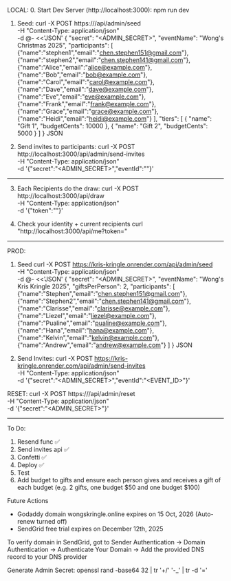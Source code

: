 LOCAL:
0. Start Dev Server (http://localhost:3000):
npm run dev

1. Seed:
curl -X POST https://<your-host>/api/admin/seed \
  -H "Content-Type: application/json" \
  -d @- <<'JSON'
{
  "secret": "<ADMIN_SECRET>",
  "eventName": "Wong's Christmas 2025",
  "participants": [
    {"name":"stephen1","email":"chen.stephen151@gmail.com"},
    {"name":"stephen2","email":"chen.stephen141@gmail.com"},
    {"name":"Alice","email":"alice@example.com"},
    {"name":"Bob","email":"bob@example.com"},
    {"name":"Carol","email":"carol@example.com"},
    {"name":"Dave","email":"dave@example.com"},
    {"name":"Eve","email":"eve@example.com"},
    {"name":"Frank","email":"frank@example.com"},
    {"name":"Grace","email":"grace@example.com"},
    {"name":"Heidi","email":"heidi@example.com"}
  ],
  "tiers": [
    { "name": "Gift 1", "budgetCents": 10000 },
    { "name": "Gift 2", "budgetCents":  5000 }
  ]
}
JSON

2. Send invites to participants:
curl -X POST http://localhost:3000/api/admin/send-invites \
  -H "Content-Type: application/json" \
  -d '{"secret":"<ADMIN_SECRET>","eventId":"<optional-event-id>"}'
______________________________________________________________________________________________________________________________________________________________________________

3. Each Recipients do the draw:
curl -X POST http://localhost:3000/api/draw \
  -H "Content-Type: application/json" \
  -d '{"token":"<recipient-token>"}'

4. Check your identity + current recipients
curl "http://localhost:3000/api/me?token=<recipient-token>"
______________________________________________________________________________________________________________________________________________________________________________

PROD:

1. Seed
curl -X POST https://kris-kringle.onrender.com/api/admin/seed \
  -H "Content-Type: application/json" \
  -d @- <<'JSON'
{
  "secret": "<ADMIN_SECRET>",
  "eventName": "Wong's Kris Kringle 2025",
  "giftsPerPerson": 2,
  "participants": [
    {"name":"Stephen","email":"chen.stephen151@gmail.com"},
    {"name":"Stephen2","email":"chen.stephen141@gmail.com"},
    {"name":"Clarisse","email":"clarisse@example.com"},
    {"name":"Liezel","email":"liezel@example.com"},
    {"name":"Pualine","email":"pualine@example.com"},
    {"name":"Hana","email":"hana@example.com"},
    {"name":"Kelvin","email":"kelvin@example.com"},
    {"name":"Andrew","email":"andrew@example.com"}
  ]
}
JSON

2. Send Invites:
curl -X POST https://kris-kringle.onrender.com/api/admin/send-invites \
  -H "Content-Type: application/json" \
  -d '{"secret":"<ADMIN_SECRET>","eventId":"<EVENT_ID>"}'



RESET:
curl -X POST https://<your-host>/api/admin/reset \
  -H "Content-Type: application/json" \
  -d '{"secret":"<ADMIN_SECRET>"}'

______________________________________________________________________________________________________________________________________________________________________________

To Do:
1. Resend func ✅
2. Send invites api ✅
3. Confetti ✅
4. Deploy ✅
5. Test
6. Add budget to gifts and ensure each person gives and receives a gift of each budget (e.g. 2 gifts, one budget $50 and one budget $100)

Future Actions
- Godaddy domain wongskringle.online expires on 15 Oct, 2026 (Auto-renew turned off)
- SendGrid free trial expires on December 12th, 2025

To verify domain in SendGrid, got to Sender Authentication -> Domain Authentication -> Authenticate Your Domain -> Add the provided DNS record to your DNS provider

Generate Admin Secret:
openssl rand -base64 32 | tr '+/' '-_' | tr -d '='